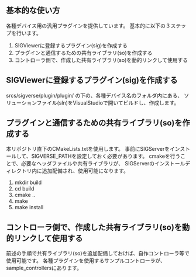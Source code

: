 ﻿基本的な使い方
-----------------

各種デバイス用の汎用プラグインを提供しています。
基本的に以下の３ステップを行います。

1. SIGViewerに登録するプラグイン(sig)を作成する
2. プラグインと通信するための共有ライブラリ(so)を作成する
3. コントローラ側で、作成した共有ライブラリ(so)を動的リンクして使用する



SIGViewerに登録するプラグイン(sig)を作成する
-----------------

srcs/sigverse/plugin/plugin/ の下の、各種デバイス名のフォルダ内にある、
ソリューションファイル(sln)をVisualStudioで開いてビルドし、作成します。


プラグインと通信するための共有ライブラリ(so)を作成する
-----------------

本リポジトリ直下のCMakeLists.txtを使用します。
事前にSIGServerをインストールして、SIGVERSE_PATHを設定しておく必要があります。
cmakeを行うことで、必要なヘッダファイルや共有ライブラリが、
SIGServerのインストールディレクトリ内に追加配備され、使用可能になります。

1. mkdir build
2. cd build
3. cmake ..
4. make
5. make install


コントローラ側で、作成した共有ライブラリ(so)を動的リンクして使用する
-----------------

前述の手順で共有ライブラリ(so)を追加配備しておけば、自作コントローラ等で使用可能です。
各種プラグインを使用するサンプルコントローラが、sample_controllersにあります。


